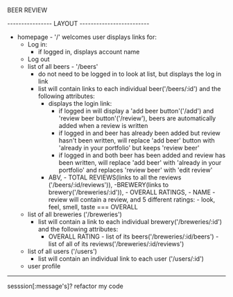 BEER REVIEW

----------------       LAYOUT       -------------------------
- homepage - '/' welcomes user displays links for:
  - Log in:
    - if logged in, displays account name
  - Log out
  - list of all beers - '/beers'
    - do not need to be logged in to look at list, but displays the log in link
    - list will contain links to each individual beer('/beers/:id') and the following attributes:
      - displays the login link:
        - if logged in will display a 'add beer button'('/add') and 'review beer button'('/review'), beers are automatically added when a review is written
        - if logged in and beer has already been added but review hasn't been written, will replace 'add beer' button with 'already in your portfolio' but keeps 'review beer'
        - if logged in and both beer has been added and review has been written, will replace 'add beer' with 'already in your portfolio' and replaces 'review beer' with 'edit review'
      - ABV, - TOTAL REVIEWS(links to all the reviews ('/beers/:id/reviews')), -BREWERY(links to brewery('/breweries/:id')), - OVERALL RATINGS, - NAME
              - review will contain a review, and 5 different ratings:
                - look, feel, smell, taste === OVERALL
  - list of all breweries ('/breweries')
    - list will contain a link to each individual brewery('/breweries/:id') and the following attributes:
      - OVERALL RATING - list of its beers('/breweries/:id/beers') - list of all of its reviews('/breweries/:id/reviews')
  - list of all users ('/users')
    - list will contain an individual link to each user ('/users/:id')
  - user profile
--------------------------------------------------------------------------


sesssion[:message's]?
refactor my code
